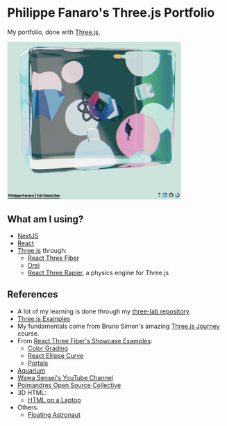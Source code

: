 # Philippe Fanaro's Three.js Portfolio

My portfolio, done with [Three.js](https://threejs.org/).

<img alt="three.js portfolio screenshot" width="400px" src="Portfolio_Screenshot.png"/>

## What am I using?

- [NextJS](https://nextjs.org/)
- [React](https://react.dev/)
- [Three.js](https://threejs.org/) through:
  - [React Three Fiber](https://docs.pmnd.rs/react-three-fiber/getting-started/introduction)
  - [Drei](https://github.com/pmndrs/drei)
  - [React Three Rapier](https://github.com/pmndrs/react-three-rapier), a physics engine for Three.js

## References

- A lot of my learning is done through my [three-lab repository](https://github.com/psygo/three-lab).
- [Three.js Examples](https://threejs.org/examples/#webgl_animation_keyframes)
- My fundamentals come from Bruno Simon's amazing [Three.js Journey](https://threejs-journey.com/) course.
- From [React Three Fiber's Showcase Examples](https://docs.pmnd.rs/react-three-fiber/getting-started/examples):
  - [Color Grading](https://codesandbox.io/p/sandbox/color-grading-wvgxp?file=%2Fsrc%2FApp.js)
  - [React Ellipse Curve](https://codesandbox.io/p/sandbox/react-ellipsecurve-xzi6ps?file=%2Fsrc%2FApp.js)
  - [Portals](https://codesandbox.io/p/sandbox/portals-ik11ln?file=%2Fsrc%2FApp.js)
- [Aquarium](https://codesandbox.io/p/sandbox/aquarium-n7jf0f?file=%2Fsrc%2Findex.js%3A33%2C31)
- [Wawa Sensei's YouTube Channel](https://www.youtube.com/@WawaSensei)
- [Poimandres Open Source Collective](https://github.com/pmndrs)
- 3D HTML:
  - [HTML on a Laptop](https://codesandbox.io/p/sandbox/mixing-html-and-webgl-w-occlusion-9keg6?file=%2Fsrc%2FApp.js%3A32%2C20)
- Others:
  - [Floating Astronaut](https://codesandbox.io/p/sandbox/backdrop-and-cables-2ij9u?file=%2Fsrc%2FApp.js)
